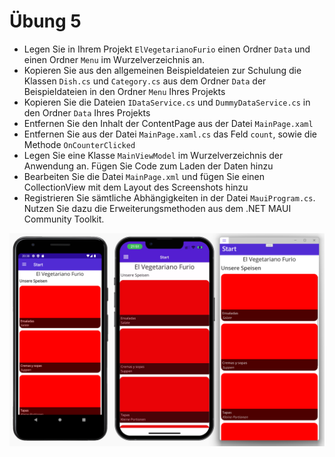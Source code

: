 # Übung 5

- Legen Sie in Ihrem Projekt `ElVegetarianoFurio` einen Ordner `Data` und einen Ordner `Menu` im Wurzelverzeichnis an.
- Kopieren Sie aus den allgemeinen Beispieldateien zur Schulung die Klassen `Dish.cs` und `Category.cs` aus  dem Ordner `Data` der Beispieldateien in den Ordner `Menu` Ihres Projekts
- Kopieren Sie die Dateien `IDataService.cs` und `DummyDataService.cs` in den Ordner `Data` Ihres Projekts
- Entfernen Sie den Inhalt der ContentPage aus der Datei `MainPage.xaml`
- Entfernen Sie aus der Datei `MainPage.xaml.cs` das Feld `count`, sowie die Methode `OnCounterClicked`
- Legen Sie eine Klasse `MainViewModel` im Wurzelverzeichnis der Anwendung an. Fügen Sie Code zum Laden der Daten hinzu
- Bearbeiten Sie die Datei `MainPage.xml` und fügen Sie einen CollectionView mit dem Layout des Screenshots hinzu
- Registrieren Sie sämtliche Abhängigkeiten in der Datei `MauiProgram.cs`. Nutzen Sie dazu die Erweiterungsmethoden aus dem .NET MAUI Community Toolkit.

![Übung](lab.png)